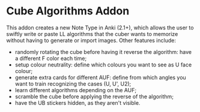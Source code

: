 # Cube Algorithms Addon

This addon creates a new Note Type in Anki (2.1+), which allows the user to swiftly write or paste LL algorithms that the cuber wants to memorize without having to generate or import images. Other features include:
- randomly rotating the cube before having it reverse the algorithm: have a different F color each time;
- setup colour neutrality: define which colours you want to see as U face colour;
- generate extra cards for different AUF: define from which angles you want to train recognizing the cases (U, U', U2);
- learn different algorithms depending on the AUF;
- scramble the cube before applying the reverse of the algorithm;
- have the UB stickers hidden, as they aren't visible.
